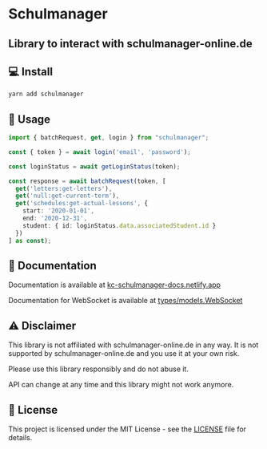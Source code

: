 # Schulmanager

## Library to interact with schulmanager-online.de

## 💻 Install

```bash
yarn add schulmanager
```

## 🚀 Usage

```ts
import { batchRequest, get, login } from "schulmanager";

const { token } = await login('email', 'password');

const loginStatus = await getLoginStatus(token);

const response = await batchRequest(token, [
  get('letters:get-letters'),
  get('null:get-current-term'),
  get('schedules:get-actual-lessons', {
    start: '2020-01-01',
    end: '2020-12-31',
    student: { id: loginStatus.data.associatedStudent.id }
  })
] as const);
```

## 📖 Documentation

Documentation is available at [kc-schulmanager-docs.netlify.app](https://kc-schulmanager-docs.netlify.app/)

Documentation for WebSocket is available at [types/models.WebSocket](https://kc-schulmanager-docs.netlify.app/types/models.WebSocket)

## ⚠️ Disclaimer

This library is not affiliated with schulmanager-online.de in any way. It is not supported by schulmanager-online.de and you use it at your own risk.

Please use this library responsibly and do not abuse it.

API can change at any time and this library might not work anymore.

## 📜 License

This project is licensed under the MIT License - see the [LICENSE](LICENSE) file for details.
